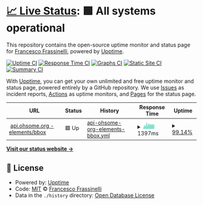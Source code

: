 # [📈 Live Status](https://frafra.github.io/ohsome-api-upptime): <!--live status--> **🟩 All systems operational**

This repository contains the open-source uptime monitor and status page for [Francesco Frassinelli](frafra.eu), powered by [Upptime](https://github.com/upptime/upptime).

[![Uptime CI](https://github.com/frafra/ohsome-api-upptime/workflows/Uptime%20CI/badge.svg)](https://github.com/frafra/ohsome-api-upptime/actions?query=workflow%3A%22Uptime+CI%22)
[![Response Time CI](https://github.com/frafra/ohsome-api-upptime/workflows/Response%20Time%20CI/badge.svg)](https://github.com/frafra/ohsome-api-upptime/actions?query=workflow%3A%22Response+Time+CI%22)
[![Graphs CI](https://github.com/frafra/ohsome-api-upptime/workflows/Graphs%20CI/badge.svg)](https://github.com/frafra/ohsome-api-upptime/actions?query=workflow%3A%22Graphs+CI%22)
[![Static Site CI](https://github.com/frafra/ohsome-api-upptime/workflows/Static%20Site%20CI/badge.svg)](https://github.com/frafra/ohsome-api-upptime/actions?query=workflow%3A%22Static+Site+CI%22)
[![Summary CI](https://github.com/frafra/ohsome-api-upptime/workflows/Summary%20CI/badge.svg)](https://github.com/frafra/ohsome-api-upptime/actions?query=workflow%3A%22Summary+CI%22)

With [Upptime](https://upptime.js.org), you can get your own unlimited and free uptime monitor and status page, powered entirely by a GitHub repository. We use [Issues](https://github.com/frafra/ohsome-api-upptime/issues) as incident reports, [Actions](https://github.com/frafra/ohsome-api-upptime/actions) as uptime monitors, and [Pages](https://frafra.github.io/ohsome-api-upptime) for the status page.

<!--start: status pages-->
<!-- This summary is generated by Upptime (https://github.com/upptime/upptime) -->
<!-- Do not edit this manually, your changes will be overwritten -->
<!-- prettier-ignore -->
| URL | Status | History | Response Time | Uptime |
| --- | ------ | ------- | ------------- | ------ |
| <img alt="" src="https://icons.duckduckgo.com/ip3/api.ohsome.org.ico" height="13"> [api.ohsome.org - elements/bbox](https://api.ohsome.org/v1/elements/bbox?bboxes=9.19%2C45.46%2C9.20%2C45.46&types=node&properties=metadata&showMetadata=true&time=2020-01-01) | 🟩 Up | [api-ohsome-org-elements-bbox.yml](https://github.com/frafra/ohsome-api-upptime/commits/HEAD/history/api-ohsome-org-elements-bbox.yml) | <details><summary><img alt="Response time graph" src="./graphs/api-ohsome-org-elements-bbox/response-time-week.png" height="20"> 1397ms</summary><br><a href="https://frafra.github.io/ohsome-api-upptime/history/api-ohsome-org-elements-bbox"><img alt="Response time 2185" src="https://img.shields.io/endpoint?url=https%3A%2F%2Fraw.githubusercontent.com%2Ffrafra%2Fohsome-api-upptime%2FHEAD%2Fapi%2Fapi-ohsome-org-elements-bbox%2Fresponse-time.json"></a><br><a href="https://frafra.github.io/ohsome-api-upptime/history/api-ohsome-org-elements-bbox"><img alt="24-hour response time 1610" src="https://img.shields.io/endpoint?url=https%3A%2F%2Fraw.githubusercontent.com%2Ffrafra%2Fohsome-api-upptime%2FHEAD%2Fapi%2Fapi-ohsome-org-elements-bbox%2Fresponse-time-day.json"></a><br><a href="https://frafra.github.io/ohsome-api-upptime/history/api-ohsome-org-elements-bbox"><img alt="7-day response time 1397" src="https://img.shields.io/endpoint?url=https%3A%2F%2Fraw.githubusercontent.com%2Ffrafra%2Fohsome-api-upptime%2FHEAD%2Fapi%2Fapi-ohsome-org-elements-bbox%2Fresponse-time-week.json"></a><br><a href="https://frafra.github.io/ohsome-api-upptime/history/api-ohsome-org-elements-bbox"><img alt="30-day response time 1538" src="https://img.shields.io/endpoint?url=https%3A%2F%2Fraw.githubusercontent.com%2Ffrafra%2Fohsome-api-upptime%2FHEAD%2Fapi%2Fapi-ohsome-org-elements-bbox%2Fresponse-time-month.json"></a><br><a href="https://frafra.github.io/ohsome-api-upptime/history/api-ohsome-org-elements-bbox"><img alt="1-year response time 1773" src="https://img.shields.io/endpoint?url=https%3A%2F%2Fraw.githubusercontent.com%2Ffrafra%2Fohsome-api-upptime%2FHEAD%2Fapi%2Fapi-ohsome-org-elements-bbox%2Fresponse-time-year.json"></a></details> | <details><summary><a href="https://frafra.github.io/ohsome-api-upptime/history/api-ohsome-org-elements-bbox">99.14%</a></summary><a href="https://frafra.github.io/ohsome-api-upptime/history/api-ohsome-org-elements-bbox"><img alt="All-time uptime 97.27%" src="https://img.shields.io/endpoint?url=https%3A%2F%2Fraw.githubusercontent.com%2Ffrafra%2Fohsome-api-upptime%2FHEAD%2Fapi%2Fapi-ohsome-org-elements-bbox%2Fuptime.json"></a><br><a href="https://frafra.github.io/ohsome-api-upptime/history/api-ohsome-org-elements-bbox"><img alt="24-hour uptime 100.00%" src="https://img.shields.io/endpoint?url=https%3A%2F%2Fraw.githubusercontent.com%2Ffrafra%2Fohsome-api-upptime%2FHEAD%2Fapi%2Fapi-ohsome-org-elements-bbox%2Fuptime-day.json"></a><br><a href="https://frafra.github.io/ohsome-api-upptime/history/api-ohsome-org-elements-bbox"><img alt="7-day uptime 99.14%" src="https://img.shields.io/endpoint?url=https%3A%2F%2Fraw.githubusercontent.com%2Ffrafra%2Fohsome-api-upptime%2FHEAD%2Fapi%2Fapi-ohsome-org-elements-bbox%2Fuptime-week.json"></a><br><a href="https://frafra.github.io/ohsome-api-upptime/history/api-ohsome-org-elements-bbox"><img alt="30-day uptime 98.99%" src="https://img.shields.io/endpoint?url=https%3A%2F%2Fraw.githubusercontent.com%2Ffrafra%2Fohsome-api-upptime%2FHEAD%2Fapi%2Fapi-ohsome-org-elements-bbox%2Fuptime-month.json"></a><br><a href="https://frafra.github.io/ohsome-api-upptime/history/api-ohsome-org-elements-bbox"><img alt="1-year uptime 97.25%" src="https://img.shields.io/endpoint?url=https%3A%2F%2Fraw.githubusercontent.com%2Ffrafra%2Fohsome-api-upptime%2FHEAD%2Fapi%2Fapi-ohsome-org-elements-bbox%2Fuptime-year.json"></a></details>

<!--end: status pages-->

[**Visit our status website →**](https://frafra.github.io/ohsome-api-upptime)

## 📄 License

- Powered by: [Upptime](https://github.com/upptime/upptime)
- Code: [MIT](./LICENSE) © [Francesco Frassinelli](frafra.eu)
- Data in the `./history` directory: [Open Database License](https://opendatacommons.org/licenses/odbl/1-0/)
